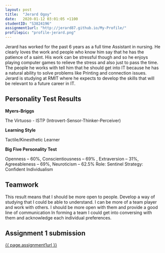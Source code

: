 ```yaml
---
layout: post
title:  "Jerard Ogoy"
date:   2020-01-12 03:01:05 +1100
studentID: "S3824196"
assignment1url: "http://jerard87.github.io/My-Profile/"
profilepic: "profile-jerard.png"
---
```


Jerard has worked for the past 6 years as a full time Assistant in nursing.  He clearly loves the work and people who know him say that he has the patience of a saint.  His work can be stressful though and so he enjoys playing computer games to relieve the stress and also just to pass the time.  The people he works with tell him that he should get into IT because he has a natural ability to solve problems like Printing and connection issues. Jerard is studying at RMIT where he expects to develop the skills that will be relevant to a future career in IT.
<h2>Personality Test Results</h2>

<b>Myers-Briggs</b>

The Virtuoso - ISTP (Introvert-Sensor-Thinker-Perceiver)


<b>Learning Style</b>

Tactile/Kinesthetic Learner

<b>Big Five Personality Test</b>

Openness – 60%, Conscientiousness – 69% , Extraversion – 31%, Agreeableness – 69%, Neuroticism – 62.5%
Role: Sentinel
Strategy: Confident Individualism



<h2>Teamwork</h2>

This result means that I should be more open to people. Develop a way of studying that I could be able to understand. I can be more of a team player and work with others. I should be more open with them and provide a good line of communication In forming a team I could get into conversing with them and acknowledge each individual preferences.


<h2>Assignment 1 submission</h2>
<a href="{{ page.assignment1url }}">{{ page.assignment1url }}</a>
